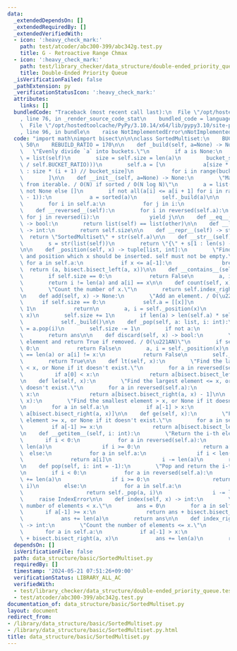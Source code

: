 ```yaml
---
data:
  _extendedDependsOn: []
  _extendedRequiredBy: []
  _extendedVerifiedWith:
  - icon: ':heavy_check_mark:'
    path: test/atcoder/abc300-399/abc342g.test.py
    title: G - Retroactive Range Chmax
  - icon: ':heavy_check_mark:'
    path: test/library_checker/data_structure/double-ended_priority_queue.test.py
    title: Double-Ended Priority Queue
  _isVerificationFailed: false
  _pathExtension: py
  _verificationStatusIcon: ':heavy_check_mark:'
  attributes:
    links: []
  bundledCode: "Traceback (most recent call last):\n  File \"/opt/hostedtoolcache/PyPy/3.10.14/x64/lib/pypy3.10/site-packages/onlinejudge_verify/documentation/build.py\"\
    , line 76, in _render_source_code_stat\n    bundled_code = language.bundle(\n\
    \  File \"/opt/hostedtoolcache/PyPy/3.10.14/x64/lib/pypy3.10/site-packages/onlinejudge_verify/languages/python.py\"\
    , line 96, in bundle\n    raise NotImplementedError\nNotImplementedError\n"
  code: "import math\nimport bisect\n\n\nclass SortedMultiset:\n    BUCKET_RATIO =\
    \ 50\n    REBUILD_RATIO = 170\n\n    def _build(self, a=None) -> None:\n     \
    \   \"Evenly divide `a` into buckets.\"\n        if a is None:\n            a\
    \ = list(self)\n        size = self.size = len(a)\n        bucket_size = int(math.ceil(math.sqrt(size\
    \ / self.BUCKET_RATIO)))\n        self.a = [\n            a[size * i // bucket_size\
    \ : size * (i + 1) // bucket_size]\n            for i in range(bucket_size)\n\
    \        ]\n\n    def __init__(self, a=None) -> None:\n        \"Make a new SortedMultiset\
    \ from iterable. / O(N) if sorted / O(N log N)\"\n        a = list(a) if a is\
    \ not None else []\n        if not all(a[i] <= a[i + 1] for i in range(len(a)\
    \ - 1)):\n            a = sorted(a)\n        self._build(a)\n\n    def __iter__(self):\n\
    \        for i in self.a:\n            for j in i:\n                yield j\n\n\
    \    def __reversed__(self):\n        for i in reversed(self.a):\n           \
    \ for j in reversed(i):\n                yield j\n\n    def __eq__(self, other)\
    \ -> bool:\n        return list(self) == list(other)\n\n    def __len__(self)\
    \ -> int:\n        return self.size\n\n    def __repr__(self) -> str:\n      \
    \  return \"SortedMultiset\" + str(self.a)\n\n    def __str__(self) -> str:\n\
    \        s = str(list(self))\n        return \"{\" + s[1 : len(s) - 1] + \"}\"\
    \n\n    def _position(self, x) -> tuple[list, int]:\n        \"Find the bucket\
    \ and position which x should be inserted. self must not be empty.\"\n       \
    \ for a in self.a:\n            if x <= a[-1]:\n                break\n      \
    \  return (a, bisect.bisect_left(a, x))\n\n    def __contains__(self, x) -> bool:\n\
    \        if self.size == 0:\n            return False\n        a, i = self._position(x)\n\
    \        return i != len(a) and a[i] == x\n\n    def count(self, x) -> int:\n\
    \        \"Count the number of x.\"\n        return self.index_right(x) - self.index(x)\n\
    \n    def add(self, x) -> None:\n        \"Add an element. / O(\u221AN)\"\n  \
    \      if self.size == 0:\n            self.a = [[x]]\n            self.size =\
    \ 1\n            return\n        a, i = self._position(x)\n        a.insert(i,\
    \ x)\n        self.size += 1\n        if len(a) > len(self.a) * self.REBUILD_RATIO:\n\
    \            self._build()\n\n    def _pop(self, a: list, i: int):\n        ans\
    \ = a.pop(i)\n        self.size -= 1\n        if not a:\n            self._build()\n\
    \        return ans\n\n    def discard(self, x) -> bool:\n        \"Remove an\
    \ element and return True if removed. / O(\u221AN)\"\n        if self.size ==\
    \ 0:\n            return False\n        a, i = self._position(x)\n        if i\
    \ == len(a) or a[i] != x:\n            return False\n        self._pop(a, i)\n\
    \        return True\n\n    def lt(self, x):\n        \"Find the largest element\
    \ < x, or None if it doesn't exist.\"\n        for a in reversed(self.a):\n  \
    \          if a[0] < x:\n                return a[bisect.bisect_left(a, x) - 1]\n\
    \n    def le(self, x):\n        \"Find the largest element <= x, or None if it\
    \ doesn't exist.\"\n        for a in reversed(self.a):\n            if a[0] <=\
    \ x:\n                return a[bisect.bisect_right(a, x) - 1]\n\n    def gt(self,\
    \ x):\n        \"Find the smallest element > x, or None if it doesn't exist.\"\
    \n        for a in self.a:\n            if a[-1] > x:\n                return\
    \ a[bisect.bisect_right(a, x)]\n\n    def ge(self, x):\n        \"Find the smallest\
    \ element >= x, or None if it doesn't exist.\"\n        for a in self.a:\n   \
    \         if a[-1] >= x:\n                return a[bisect.bisect_left(a, x)]\n\
    \n    def __getitem__(self, i: int):\n        \"Return the i-th element.\"\n \
    \       if i < 0:\n            for a in reversed(self.a):\n                i +=\
    \ len(a)\n                if i >= 0:\n                    return a[i]\n      \
    \  else:\n            for a in self.a:\n                if i < len(a):\n     \
    \               return a[i]\n                i -= len(a)\n        raise IndexError\n\
    \n    def pop(self, i: int = -1):\n        \"Pop and return the i-th element.\"\
    \n        if i < 0:\n            for a in reversed(self.a):\n                i\
    \ += len(a)\n                if i >= 0:\n                    return self._pop(a,\
    \ i)\n        else:\n            for a in self.a:\n                if i < len(a):\n\
    \                    return self._pop(a, i)\n                i -= len(a)\n   \
    \     raise IndexError\n\n    def index(self, x) -> int:\n        \"Count the\
    \ number of elements < x.\"\n        ans = 0\n        for a in self.a:\n     \
    \       if a[-1] >= x:\n                return ans + bisect.bisect_left(a, x)\n\
    \            ans += len(a)\n        return ans\n\n    def index_right(self, x)\
    \ -> int:\n        \"Count the number of elements <= x.\"\n        ans = 0\n \
    \       for a in self.a:\n            if a[-1] > x:\n                return ans\
    \ + bisect.bisect_right(a, x)\n            ans += len(a)\n        return ans\n"
  dependsOn: []
  isVerificationFile: false
  path: data_structure/basic/SortedMultiset.py
  requiredBy: []
  timestamp: '2024-05-21 07:51:26+09:00'
  verificationStatus: LIBRARY_ALL_AC
  verifiedWith:
  - test/library_checker/data_structure/double-ended_priority_queue.test.py
  - test/atcoder/abc300-399/abc342g.test.py
documentation_of: data_structure/basic/SortedMultiset.py
layout: document
redirect_from:
- /library/data_structure/basic/SortedMultiset.py
- /library/data_structure/basic/SortedMultiset.py.html
title: data_structure/basic/SortedMultiset.py
---
```


